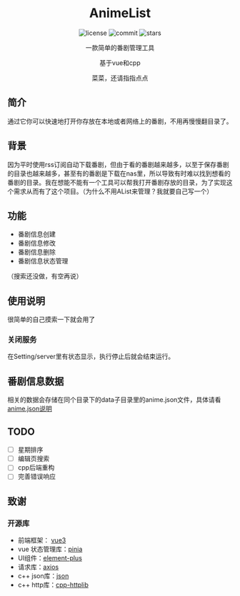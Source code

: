 <div align="center">

# AnimeList

<div>
    <img alt="license" src="https://img.shields.io/github/license/lin-Dongw/AnimeList">
    <img alt="commit" src="https://img.shields.io/github/commit-activity/m/lin-Dongw/AnimeList?color=%23ff69b4">
    <img alt="stars" src="https://img.shields.io/github/stars/lin-Dongw/AnimeList?style=social">
</div>

一款简单的番剧管理工具

基于vue和cpp

菜菜，还请指指点点

</div>

## 简介

通过它你可以快速地打开你存放在本地或者网络上的番剧，不用再慢慢翻目录了。

## 背景

因为平时使用rss订阅自动下载番剧，但由于看的番剧越来越多，以至于保存番剧的目录也越来越多，甚至有的番剧是下载在nas里，所以导致有时难以找到想看的番剧的目录。我在想能不能有一个工具可以帮我打开番剧存放的目录，为了实现这个需求从而有了这个项目。（为什么不用AList来管理？我就要自己写一个）

## 功能

- 番剧信息创建
- 番剧信息修改
- 番剧信息删除
- 番剧信息状态管理

（搜索还没做，有空再说）

## 使用说明

很简单的自己摸索一下就会用了

### 关闭服务

在Setting/server里有状态显示，执行停止后就会结束运行。

## 番剧信息数据

相关的数据会存储在同个目录下的data子目录里的anime.json文件，具体请看 [anime.json说明](./docs/AnimeData.md)

## TODO

* [ ] 星期排序
* [ ] 编辑页搜索
* [ ] cpp后端重构
* [ ] 完善错误响应

## 致谢

### 开源库

- 前端框架： [vue3](https://github.com/vuejs/core)
- vue 状态管理库：[pinia](https://github.com/vuejs/pinia)
- UI组件：[element-plus](https://github.com/element-plus/element-plus)
- 请求库：[axios](https://github.com/axios/axios)
- c++ json库：[json](https://github.com/nlohmann/json)
- c++ http库：[cpp-httplib](https://github.com/yhirose/cpp-httplib)



